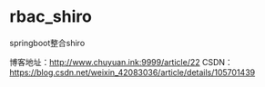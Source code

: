 # rbac_shiro
springboot整合shiro

博客地址：http://www.chuyuan.ink:9999/article/22
CSDN：https://blog.csdn.net/weixin_42083036/article/details/105701439

